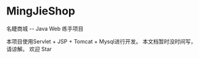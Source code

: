 # MingJieShop
名睫商城  -- Java Web 练手项目

本项目使用Servlet + JSP + Tomcat + Mysql进行开发。
本文档暂时没时间写，请谅解。
欢迎 Star
